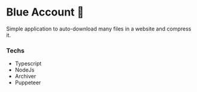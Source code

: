 # Blue Account 💙
Simple application to auto-download many files in a website and compress it.
### Techs
* Typescript
* NodeJs
* Archiver
* Puppeteer
